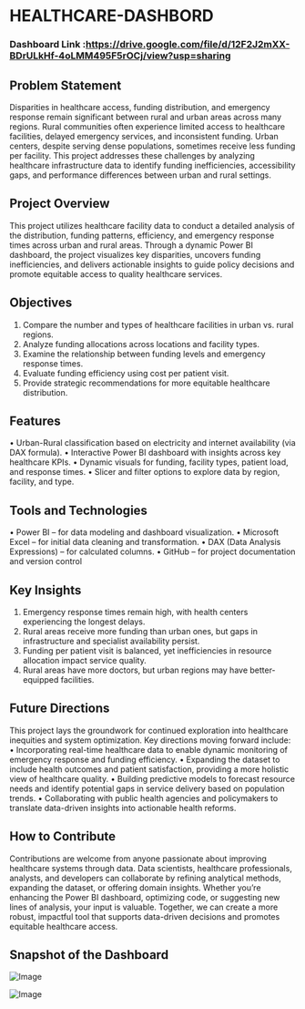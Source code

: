 # HEALTHCARE-DASHBORD

### Dashboard Link :https://drive.google.com/file/d/12F2J2mXX-BDrULkHf-4oLMM495F5rOCj/view?usp=sharing
## Problem Statement

Disparities in healthcare access, funding distribution, and emergency response remain significant between rural and urban areas across many regions. Rural communities often experience limited access to healthcare facilities, delayed emergency services, and inconsistent funding. Urban centers, despite serving dense populations, sometimes receive less funding per facility. This project addresses these challenges by analyzing healthcare infrastructure data to identify funding inefficiencies, accessibility gaps, and performance differences between urban and rural settings.

## Project Overview
  This project utilizes healthcare facility data to conduct a detailed analysis of the distribution, funding patterns, efficiency, and emergency response times across urban and rural areas. Through a dynamic Power BI dashboard, the project visualizes key disparities, uncovers funding inefficiencies, and delivers actionable insights to guide policy decisions and promote equitable access to quality healthcare services.

## Objectives

1. Compare the number and types of healthcare facilities in urban vs. rural regions.
2. ⁠Analyze funding allocations across locations and facility types.
3. ⁠Examine the relationship between funding levels and emergency response times.
4. ⁠Evaluate funding efficiency using cost per patient visit.
5. ⁠Provide strategic recommendations for more equitable healthcare distribution.
 
 ## Features
 
• Urban-Rural classification based on electricity and internet availability (via DAX formula).
• ⁠Interactive Power BI dashboard with insights across key healthcare KPIs.
• ⁠Dynamic visuals for funding, facility types, patient load, and response times.
• ⁠Slicer and filter options to explore data by region, facility, and type.

## Tools and Technologies

•	Power BI – for data modeling and dashboard visualization. 
• ⁠Microsoft Excel – for initial data cleaning and transformation. 
• ⁠DAX (Data Analysis Expressions) – for calculated columns. 
• ⁠GitHub – for project documentation and version control

## Key Insights
1. Emergency response times remain high, with health centers experiencing the longest delays.
2. ⁠Rural areas receive more funding than urban ones, but gaps in infrastructure and specialist availability persist.
3. ⁠Funding per patient visit is balanced, yet inefficiencies in resource allocation impact service quality.
4. ⁠Rural areas have more doctors, but urban regions may have better-equipped facilities.


## Future Directions

This project lays the groundwork for continued exploration into healthcare inequities and system optimization. Key directions moving forward include:
• Incorporating real-time healthcare data to enable dynamic monitoring of emergency response and funding efficiency.
• ⁠Expanding the dataset to include health outcomes and patient satisfaction, providing a more holistic view of healthcare quality.
• ⁠Building predictive models to forecast resource needs and identify potential gaps in service delivery based on population trends.
• ⁠Collaborating with public health agencies and policymakers to translate data-driven insights into actionable health reforms.
    
  ## How to Contribute
  
Contributions are welcome from anyone passionate about improving healthcare systems through data. Data scientists, healthcare professionals, analysts, and developers can collaborate by refining analytical methods, expanding the dataset, or offering domain insights. Whether you’re enhancing the Power BI dashboard, optimizing code, or suggesting new lines of analysis, your input is valuable. Together, we can create a more robust, impactful tool that supports data-driven decisions and promotes equitable healthcare access.

 ## Snapshot of the Dashboard

![Image](https://github.com/user-attachments/assets/ebc73346-de08-49f7-a386-fda6904d0219)

![Image](https://github.com/user-attachments/assets/574682e7-c418-489b-a101-252b4523cc4f)
 
 
 
